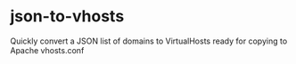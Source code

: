 # json-to-vhosts
Quickly convert a JSON list of domains to VirtualHosts ready for copying to Apache vhosts.conf
